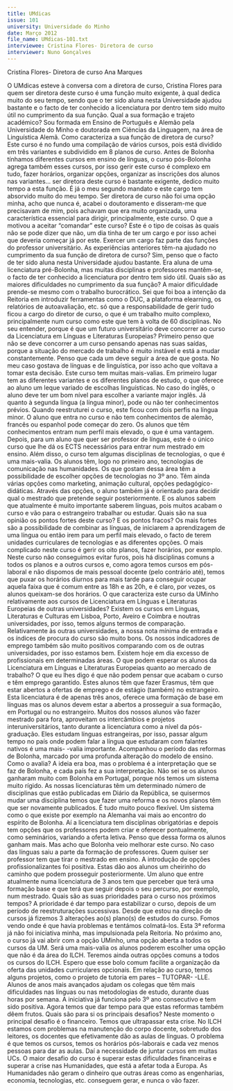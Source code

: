 ```yaml
---
title: UMdicas
issue: 101
university: Universidade do Minho
date: Março 2012
file_name: UMdicas-101.txt
interviewee: Cristina Flores- Diretora de curso
interviewer: Nuno Gonçalves
---
```



Cristina Flores- Diretora de curso
Ana Marques

O UMdicas esteve à conversa com a diretora
de curso, Cristina Flores para quem ser diretora
deste curso é uma função muito exigente, à
qual dedica muito do seu tempo, sendo que o
ter sido aluna nesta Universidade ajudou bastante
e o facto de ter conhecido a licenciatura por
dentro tem sido muito útil no cumprimento da
sua função.
Qual a sua formação e trajeto académico?
Sou formada em Ensino de Português e Alemão
pela Universidade do Minho e doutorada em
Ciências da Linguagem, na área de Linguística
Alemã.
Como caracteriza a sua função de diretora
de curso?
Este curso é no fundo uma compilação de vários
cursos, pois está dividido em três variantes e
subdividido em 8 planos de curso. Antes de Bolonha
tínhamos diferentes cursos em ensino de
línguas, o curso pós-Bolonha agrega também esses
cursos, por isso gerir este curso é complexo
em tudo, fazer horários, organizar opções, organizar
as inscrições dos alunos nas variantes… ser
diretora deste curso é bastante exigente, dedico
muito tempo a esta função. É já o meu segundo
mandato e este cargo tem absorvido muito do
meu tempo. Ser diretora de curso não foi uma
opção minha, acho que nunca é, acabei o doutoramento
e disseram-me que precisavam de mim,
pois achavam que era muito organizada, uma característica
essencial para dirigir, principalmente,
este curso.
O que a motivou a aceitar “comandar”
este curso?
Este é o tipo de coisas às quais não se pode dizer
que não, um dia tinha de ter um cargo e por isso
achei que deveria começar já por este. Exercer
um cargo faz parte das funções do professor universitário.
As experiências anteriores têm-na ajudado
no cumprimento da sua função de diretora
de curso?
Sim, penso que o facto de ter sido aluna nesta
Universidade ajudou bastante. Era aluna de uma
licenciatura pré-Bolonha, mas muitas disciplinas
e professores mantêm-se, o facto de ter conhecido
a licenciatura por dentro tem sido útil.
Quais são as maiores dificuldades no cumprimento
da sua função?
A maior dificuldade prende-se mesmo com o trabalho
burocrático. Sei que foi boa a intenção da
Reitoria em introduzir ferramentas como o DUC,
a plataforma elearning, os relatórios de autoavaliação,
etc. só que a responsabilidade de gerir
tudo ficou a cargo do diretor de curso, o que é
um trabalho muito complexo, principalmente
num curso como este que tem à volta de 60 disciplinas.
No seu entender, porque é que um futuro
universitário deve concorrer ao curso da
Licenciatura em Línguas e Literaturas Europeias?
Primeiro penso que não se deve concorrer a um
curso pensando apenas nas suas saídas, porque
a situação do mercado de trabalho é muito instável
e está a mudar constantemente. Penso que
cada um deve seguir a área de que gosta. No
meu caso gostava de línguas e de linguística, por
isso acho que voltava a tomar esta decisão. Este
curso tem muitas mais-valias. Em primeiro lugar
tem as diferentes variantes e os diferentes planos
de estudo, o que oferece ao aluno um leque variado
de escolhas linguísticas. No caso do inglês,
o aluno deve ter um bom nível para escolher a
variante major inglês. Já quanto à segunda língua
(a língua minor), pode ou não ter conhecimentos
prévios. Quando reestruturei o curso, este
ficou com dois perfis na língua minor. O aluno
que entra no curso e não tem conhecimentos de
alemão, francês ou espanhol pode começar do
zero. Os alunos que têm conhecimentos entram
num perfil mais elevado, o que é uma vantagem.
Depois, para um aluno que quer ser professor
de línguas, este é o único curso que lhe dá os
ECTS necessários para entrar num mestrado em
ensino. Além disso, o curso tem algumas disciplinas
de tecnologias, o que é uma mais-valia. Os
alunos têm, logo no primeiro ano, tecnologias de
comunicação nas humanidades. Os que gostam
dessa área têm a possibilidade de escolher opções
de tecnologias no 3º ano. Têm ainda várias
opções como marketing, animação cultural, opções
pedagógico-didáticas. Através das opções,
o aluno também já é orientado para decidir qual
o mestrado que pretende seguir posteriormente.
E os alunos sabem que atualmente é muito importante
saberem línguas, pois muitos acabam
o curso e vão para o estrangeiro trabalhar ou
estudar.
Quais são na sua opinião os pontos fortes
deste curso? E os pontos fracos?
Os mais fortes são a possibilidade de combinar
as línguas, de iniciarem a aprendizagem de uma 
língua ou então irem para um perfil mais elevado,
o facto de terem unidades curriculares de tecnologias
e as diferentes opções. O mais complicado
neste curso é gerir os oito planos, fazer horários,
por exemplo. Neste curso não conseguimos evitar
furos, pois há disciplinas comuns a todos os
planos e a outros cursos e, como agora temos
cursos em pós-laboral e não dispomos de mais
pessoal docente (pelo contrário até), temos que
puxar os horários diurnos para mais tarde para
conseguir ocupar aquela faixa que é comum entre
as 18h e as 20h, e é claro, por vezes, os alunos
queixam-se dos horários.
O que caracteriza este curso da UMinho
relativamente aos cursos de Licenciatura
em Línguas e Literaturas Europeias de outras
universidades?
Existem os cursos em Línguas, Literaturas e
Culturas em Lisboa, Porto, Aveiro e Coimbra e
noutras universidades, por isso, temos alguns
termos de comparação. Relativamente às outras
universidades, a nossa nota mínima de entrada e
os índices de procura do curso são muito bons.
Os nossos indicadores de emprego também são
muito positivos comparando com os de outras
universidades, por isso estamos bem.
Existem hoje em dia excesso de profissionais
em determinadas áreas. O que podem
esperar os alunos da Licenciatura em Línguas
e Literaturas Europeias quanto ao
mercado de trabalho?
O que eu lhes digo é que não podem pensar
que acabam o curso e têm emprego garantido.
Estes alunos têm que fazer Erasmus, têm que
estar abertos a ofertas de emprego e de estágio
(também) no estrangeiro. Esta licenciatura é de
apenas três anos, oferece uma formação de base
em línguas mas os alunos devem estar a abertos
a prosseguir a sua formação, em Portugal ou no
estrangeiro. Muitos dos nossos alunos vão fazer
mestrado para fora, aproveitam os intercâmbios
e projetos interuniversitários, tanto durante a licenciatura
como a nível da pós-graduação. Eles
estudam línguas estrangeiras, por isso, passar
algum tempo no país onde podem falar a língua
que estudaram com falantes nativos é uma mais-
-valia importante.
Acompanhou o período das reformas de
Bolonha, marcado por uma profunda alteração
do modelo de ensino. Como o avalia?
A ideia era boa, mas o problema é a interpretação
que se faz de Bolonha, e cada país fez a
sua interpretação. Não sei se os alunos ganharam
muito com Bolonha em Portugal, porque
nós temos um sistema muito rígido. As nossas
licenciaturas têm um determinado número de
disciplinas que estão publicadas em Diário da
República, se quisermos mudar uma disciplina
temos que fazer uma reforma e os novos planos
têm que ser novamente publicados. É tudo muito
pouco flexível. Um sistema como o que existe por
exemplo na Alemanha vai mais ao encontro do
espírito de Bolonha. Aí a licenciatura tem disciplinas
obrigatórias e depois tem opções que os
professores podem criar e oferecer pontualmente,
como seminários, variando a oferta letiva.
Penso que dessa forma os alunos ganham mais.
Mas acho que Bolonha veio melhorar este curso.
No caso das línguas saiu a parte da formação
de professores. Quem quiser ser professor tem
que tirar o mestrado em ensino. A introdução de
opções profissionalizantes foi positiva. Estas dão
aos alunos um cheirinho do caminho que podem
prosseguir posteriormente. Um aluno que entre
atualmente numa licenciatura de 3 anos tem que
perceber que terá uma formação base e que terá
que seguir depois o seu percurso, por exemplo,
num mestrado.
Quais são as suas prioridades para o curso
nos próximos tempos?
A prioridade é dar tempo para estabilizar o curso,
depois de um período de reestruturações sucessivas.
Desde que estou na direção de cursos já
fizemos 3 alterações ao(s) plano(s) de estudos
do curso. Fomos vendo onde é que havia problemas
e tentámos colmatá-los. Esta 3ª reforma já
não foi iniciativa minha, mas impulsionada pela
Reitoria. No próximo ano, o curso já vai abrir com
a opção UMinho, uma opção aberta a todos os
cursos da UM. Será uma mais-valia os alunos poderem
escolher uma opção que não é da área
do ILCH. Teremos ainda outras opções comuns
a todos os cursos do ILCH. Espero que esse bolo
comum facilite a organização da oferta das unidades
curriculares opcionais.
Em relação ao curso, temos alguns projetos,
como o projeto de tutoria em pares – TUTOPAR-
-LLE. Alunos de anos mais avançados ajudam os
colegas que têm mais dificuldades nas línguas
ou nas metodologias de estudo, durante duas horas
por semana. A iniciativa já funciona pelo 3º
ano consecutivo e tem sido positiva. Agora temos
que dar tempo para que estas reformas também
dêem frutos.
Quais são para si os principais desafios?
Neste momento o principal desafio é o financeiro.
Temos que ultrapassar esta crise. No ILCH estamos
com problemas na manutenção do corpo
docente, sobretudo dos leitores, os docentes que
efetivamente dão as aulas de línguas. O problema
é que temos os cursos, temos os horários
pós-laborais e cada vez menos pessoas para dar
as aulas. Daí a necessidade de juntar cursos em
muitas UCs. O maior desafio do curso é superar
estas dificuldades financeiras e superar a crise
nas Humanidades, que está a afetar toda a Europa.
As Humanidades não geram o dinheiro que
outras áreas como as engenharias, economia,
tecnologias, etc. conseguem gerar, e nunca o vão
fazer.